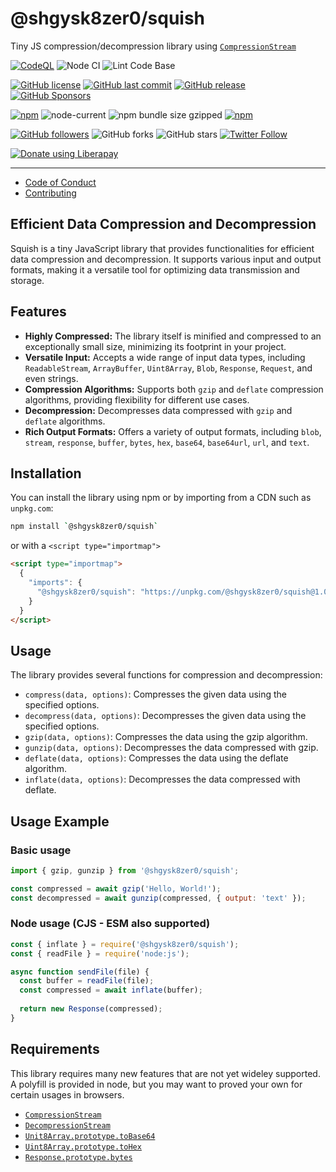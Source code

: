 # @shgysk8zer0/squish

Tiny JS compression/decompression library using [`CompressionStream`](https://developer.mozilla.org/en-US/docs/Web/API/Compression_Streams_API)

[![CodeQL](https://github.com/shgysk8zer0/squish/actions/workflows/codeql-analysis.yml/badge.svg)](https://github.com/shgysk8zer0/squish/actions/workflows/codeql-analysis.yml)
![Node CI](https://github.com/shgysk8zer0/squish/workflows/Node%20CI/badge.svg)
![Lint Code Base](https://github.com/shgysk8zer0/squish/workflows/Lint%20Code%20Base/badge.svg)

[![GitHub license](https://img.shields.io/github/license/shgysk8zer0/squish.svg)](https://github.com/shgysk8zer0/squish/blob/master/LICENSE)
[![GitHub last commit](https://img.shields.io/github/last-commit/shgysk8zer0/squish.svg)](https://github.com/shgysk8zer0/squish/commits/master)
[![GitHub release](https://img.shields.io/github/release/shgysk8zer0/squish?logo=github)](https://github.com/shgysk8zer0/squish/releases)
[![GitHub Sponsors](https://img.shields.io/github/sponsors/shgysk8zer0?logo=github)](https://github.com/sponsors/shgysk8zer0)

[![npm](https://img.shields.io/npm/v/@shgysk8zer0/squish)](https://www.npmjs.com/package/@shgysk8zer0/squish)
![node-current](https://img.shields.io/node/v/@shgysk8zer0/squish)
![npm bundle size gzipped](https://img.shields.io/bundlephobia/minzip/@shgysk8zer0/squish)
[![npm](https://img.shields.io/npm/dw/@shgysk8zer0/squish?logo=npm)](https://www.npmjs.com/package/@shgysk8zer0/squish)

[![GitHub followers](https://img.shields.io/github/followers/shgysk8zer0.svg?style=social)](https://github.com/shgysk8zer0)
![GitHub forks](https://img.shields.io/github/forks/shgysk8zer0/squish.svg?style=social)
![GitHub stars](https://img.shields.io/github/stars/shgysk8zer0/squish.svg?style=social)
[![Twitter Follow](https://img.shields.io/twitter/follow/shgysk8zer0.svg?style=social)](https://twitter.com/shgysk8zer0)

[![Donate using Liberapay](https://img.shields.io/liberapay/receives/shgysk8zer0.svg?logo=liberapay)](https://liberapay.com/shgysk8zer0/donate "Donate using Liberapay")
- - -

- [Code of Conduct](./.github/CODE_OF_CONDUCT.md)
- [Contributing](./.github/CONTRIBUTING.md)
<!-- - [Security Policy](./.github/SECURITY.md) -->

## Efficient Data Compression and Decompression

Squish is a tiny JavaScript library that provides functionalities for efficient data compression and decompression. It supports various input and output formats, making it a versatile tool for optimizing data transmission and storage.

## Features

* **Highly Compressed:** The library itself is minified and compressed to an exceptionally small size, minimizing its footprint in your project.
* **Versatile Input:** Accepts a wide range of input data types, including `ReadableStream`, `ArrayBuffer`, `Uint8Array`, `Blob`, `Response`, `Request`, and even strings.
* **Compression Algorithms:** Supports both `gzip` and `deflate` compression algorithms, providing flexibility for different use cases.
* **Decompression:** Decompresses data compressed with `gzip` and `deflate` algorithms.
* **Rich Output Formats:** Offers a variety of output formats, including `blob`, `stream`, `response`, `buffer`, `bytes`, `hex`, `base64`, `base64url`, `url`, and `text`.

## Installation

You can install the library using npm or by importing from a CDN such as `unpkg.com`:

```bash
npm install `@shgysk8zer0/squish`
```
or with a `<script type="importmap">`

```html
<script type="importmap">
  {
    "imports": {
      "@shgysk8zer0/squish": "https://unpkg.com/@shgysk8zer0/squish@1.0.0/squish.min.js"
    }
  }
</script>
```


## Usage

The library provides several functions for compression and decompression:

- `compress(data, options)`: Compresses the given data using the specified options.
- `decompress(data, options)`: Decompresses the given data using the specified options.
- `gzip(data, options)`: Compresses the data using the gzip algorithm.
- `gunzip(data, options)`: Decompresses the data compressed with gzip.
- `deflate(data, options)`: Compresses the data using the deflate algorithm.
- `inflate(data, options)`: Decompresses the data compressed with deflate.

## Usage Example

### Basic usage

```js
import { gzip, gunzip } from '@shgysk8zer0/squish';

const compressed = await gzip('Hello, World!');
const decompressed = await gunzip(compressed, { output: 'text' });
```

### Node usage (CJS - ESM also supported)

```js
const { inflate } = require('@shgysk8zer0/squish');
const { readFile } = require('node:js');

async function sendFile(file) {
  const buffer = readFile(file);
  const compressed = await inflate(buffer);
  
  return new Response(compressed);
}
```

## Requirements

This library requires many new features that are not yet wideley supported. A polyfill is provided in node,
but you may want to proved your own for certain usages in browsers.

- [`CompressionStream`](https://developer.mozilla.org/en-US/docs/Web/API/CompressionStream)
- [`DecompressionStream`](https://developer.mozilla.org/en-US/docs/Web/API/DecompressionStream)
- [`Unit8Array.prototype.toBase64`](https://developer.mozilla.org/en-US/docs/Web/JavaScript/Reference/Global_Objects/Uint8Array/toBase64)
- [`Uint8Array.prototype.toHex`](https://developer.mozilla.org/en-US/docs/Web/JavaScript/Reference/Global_Objects/Uint8Array/toHex)
- [`Response.prototype.bytes`](https://developer.mozilla.org/en-US/docs/Web/API/Response/bytes)
